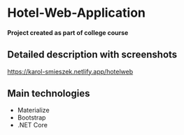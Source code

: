# Hotel-Web-Application

#### Project created as part of college course

## Detailed description with screenshots
https://karol-smieszek.netlify.app/hotelweb

## Main technologies

* Materialize
* Bootstrap
* .NET Core

